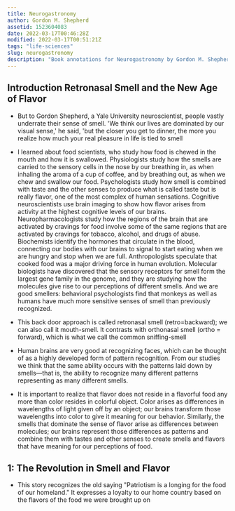 ```yaml
---
title: Neurogastronomy
author: Gordon M. Shepherd
assetid: 1523604083
date: 2022-03-17T00:46:28Z
modified: 2022-03-17T00:51:21Z
tags: "life-sciences"
slug: neurogastronomy
description: "Book annotations for Neurogastronomy by Gordon M. Shepherd"
---
```


## Introduction Retronasal Smell and the New Age of Flavor

*  But to Gordon Shepherd, a Yale University neuroscientist, people vastly underrate their sense of smell. 'We think our lives are dominated by our visual sense,' he said, 'but the closer you get to dinner, the more you realize how much your real pleasure in life is tied to smell

*  I learned about food scientists, who study how food is chewed in the mouth and how it is swallowed. Physiologists study how the smells are carried to the sensory cells in the nose by our breathing in, as when inhaling the aroma of a cup of coffee, and by breathing out, as when we chew and swallow our food. Psychologists study how smell is combined with taste and the other senses to produce what is called taste but is really flavor, one of the most complex of human sensations. Cognitive neuroscientists use brain imaging to show how flavor arises from activity at the highest cognitive levels of our brains. Neuropharmacologists study how the regions of the brain that are activated by cravings for food involve some of the same regions that are activated by cravings for tobacco, alcohol, and drugs of abuse. Biochemists identify the hormones that circulate in the blood, connecting our bodies with our brains to signal to start eating when we are hungry and stop when we are full. Anthropologists speculate that cooked food was a major driving force in human evolution. Molecular biologists have discovered that the sensory receptors for smell form the largest gene family in the genome, and they are studying how the molecules give rise to our perceptions of different smells. And we are good smellers: behavioral psychologists find that monkeys as well as humans have much more sensitive senses of smell than previously recognized.

*  This back door approach is called retronasal smell (retro=backward); we can also call it mouth-smell. It contrasts with orthonasal smell (ortho = forward), which is what we call the common sniffing-smell

*  Human brains are very good at recognizing faces, which can be thought of as a highly developed form of pattern recognition. From our studies we think that the same ability occurs with the patterns laid down by smells—that is, the ability to recognize many different patterns representing as many different smells.

*  It is important to realize that flavor does not reside in a flavorful food any more than color resides in colorful object. Color arises as differences in wavelengths of light given off by an object; our brains transform those wavelengths into color to give it meaning for our behavior. Similarly, the smells that dominate the sense of flavor arise as differences between molecules; our brains represent those differences as patterns and combine them with tastes and other senses to create smells and flavors that have meaning for our perceptions of food.

## 1: The Revolution in Smell and Flavor

*  This story recognizes the old saying "Patriotism is a longing for the food of our homeland." It expresses a loyalty to our home country based on the flavors of the food we were brought up on

